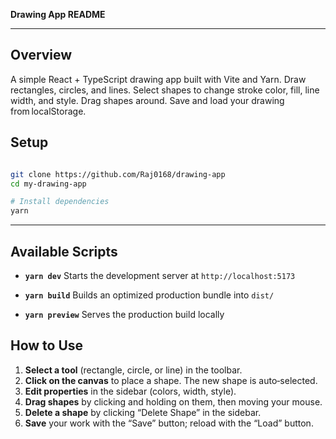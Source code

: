 **Drawing App README**

---

## Overview

A simple React + TypeScript drawing app built with Vite and Yarn.
Draw rectangles, circles, and lines.
Select shapes to change stroke color, fill, line width, and style.
Drag shapes around.
Save and load your drawing from localStorage.

## Setup

```bash

git clone https://github.com/Raj0168/drawing-app
cd my-drawing-app

# Install dependencies
yarn
```

---

## Available Scripts

- **`yarn dev`**
  Starts the development server at `http://localhost:5173`

- **`yarn build`**
  Builds an optimized production bundle into `dist/`

- **`yarn preview`**
  Serves the production build locally

## How to Use

1. **Select a tool** (rectangle, circle, or line) in the toolbar.
2. **Click on the canvas** to place a shape. The new shape is auto‑selected.
3. **Edit properties** in the sidebar (colors, width, style).
4. **Drag shapes** by clicking and holding on them, then moving your mouse.
5. **Delete a shape** by clicking “Delete Shape” in the sidebar.
6. **Save** your work with the “Save” button; reload with the “Load” button.
